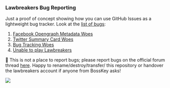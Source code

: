 ### Lawbreakers Bug Reporting

Just a proof of concept showing how you can use GitHub Issues as a lightweight bug tracker. Look at the [list of bugs](https://github.com/lawbreakers/bugs/issues):

1. [Facebook Opengraph Metadata Woes](https://github.com/lawbreakers/bugs/issues/1)
2. [Twitter Summary Card Woes](https://github.com/lawbreakers/bugs/issues/2)
3. [Bug Tracking Woes](https://github.com/lawbreakers/bugs/issues/3)
4. [Unable to play Lawbreakers](https://github.com/lawbreakers/bugs/issues/4)

:rotating_light: This is not a place to report bugs; please report bugs on the official forum thread [here](http://lawbreakers.nexon.net/discussion/32/bug-reporting/p1). Happy to rename/destroy/transfer/ this repository or handover the lawbreakers account if anyone from BossKey asks!

![](http://i.imgur.com/zxwx0Ej.gif)
